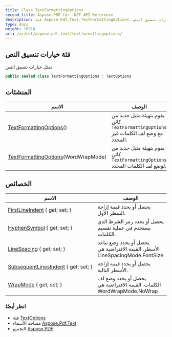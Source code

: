 ```yaml
---
title: Class TextFormattingOptions
second_title: Aspose.PDF for .NET API Reference
description: فئة Aspose.Pdf.Text.TextFormattingOptions. تمثل خيارات تنسيق النص
type: docs
weight: 10910
url: /ar/net/aspose.pdf.text/textformattingoptions/
---
```

## فئة خيارات تنسيق النص

تمثل خيارات تنسيق النص

```csharp
public sealed class TextFormattingOptions : TextOptions
```

## المنشئات

| الاسم | الوصف |
| --- | --- |
| [TextFormattingOptions](textformattingoptions/#constructor)() | يقوم بتهيئة مثيل جديد من كائن `TextFormattingOptions` مع وضع لف الكلمات غير المحدد. |
| [TextFormattingOptions](textformattingoptions/#constructor_1)(WordWrapMode) | يقوم بتهيئة مثيل جديد من كائن `TextFormattingOptions` لوضع لف الكلمات المحدد. |

## الخصائص

| الاسم | الوصف |
| --- | --- |
| [FirstLineIndent](../../aspose.pdf.text/textformattingoptions/firstlineindent/) { get; set; } | يحصل أو يحدد قيمة إزاحة السطر الأول. |
| [HyphenSymbol](../../aspose.pdf.text/textformattingoptions/hyphensymbol/) { get; set; } | يحصل أو يحدد رمز الشرط الذي يستخدم في عملية تقسيم الكلمات. |
| [LineSpacing](../../aspose.pdf.text/textformattingoptions/linespacing/) { get; set; } | يحصل أو يحدد وضع تباعد الأسطر. القيمة الافتراضية هي LineSpacingMode.FontSize |
| [SubsequentLinesIndent](../../aspose.pdf.text/textformattingoptions/subsequentlinesindent/) { get; set; } | يحصل أو يحدد قيمة إزاحة الأسطر التالية. |
| [WrapMode](../../aspose.pdf.text/textformattingoptions/wrapmode/) { get; set; } | يحصل أو يحدد وضع لف الكلمات. القيمة الافتراضية هي WordWrapMode.NoWrap |

### انظر أيضًا

* فئة [TextOptions](../textoptions/)
* مساحة الأسماء [Aspose.Pdf.Text](../../aspose.pdf.text/)
* التجميع [Aspose.PDF](../../)